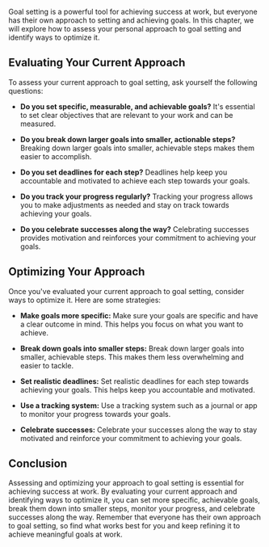 
Goal setting is a powerful tool for achieving success at work, but everyone has their own approach to setting and achieving goals. In this chapter, we will explore how to assess your personal approach to goal setting and identify ways to optimize it.

Evaluating Your Current Approach
--------------------------------

To assess your current approach to goal setting, ask yourself the following questions:

* **Do you set specific, measurable, and achievable goals?** It's essential to set clear objectives that are relevant to your work and can be measured.

* **Do you break down larger goals into smaller, actionable steps?** Breaking down larger goals into smaller, achievable steps makes them easier to accomplish.

* **Do you set deadlines for each step?** Deadlines help keep you accountable and motivated to achieve each step towards your goals.

* **Do you track your progress regularly?** Tracking your progress allows you to make adjustments as needed and stay on track towards achieving your goals.

* **Do you celebrate successes along the way?** Celebrating successes provides motivation and reinforces your commitment to achieving your goals.

Optimizing Your Approach
------------------------

Once you've evaluated your current approach to goal setting, consider ways to optimize it. Here are some strategies:

* **Make goals more specific:** Make sure your goals are specific and have a clear outcome in mind. This helps you focus on what you want to achieve.

* **Break down goals into smaller steps:** Break down larger goals into smaller, achievable steps. This makes them less overwhelming and easier to tackle.

* **Set realistic deadlines:** Set realistic deadlines for each step towards achieving your goals. This helps keep you accountable and motivated.

* **Use a tracking system:** Use a tracking system such as a journal or app to monitor your progress towards your goals.

* **Celebrate successes:** Celebrate your successes along the way to stay motivated and reinforce your commitment to achieving your goals.

Conclusion
----------

Assessing and optimizing your approach to goal setting is essential for achieving success at work. By evaluating your current approach and identifying ways to optimize it, you can set more specific, achievable goals, break them down into smaller steps, monitor your progress, and celebrate successes along the way. Remember that everyone has their own approach to goal setting, so find what works best for you and keep refining it to achieve meaningful goals at work.
